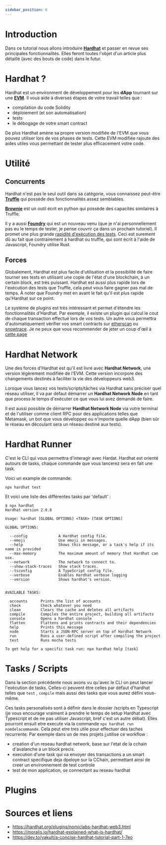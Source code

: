 ```yaml
---
sidebar_position: 6
---
```


# Introduction

Dans ce tutorial nous allons introduire **[Hardhat](https://hardhat.org/)** et passer en revue ses principales
fonctionnalités. Elles feront toutes l'objet d'un article plus détaillé (avec des bouts de code) dans le futur.

# Hardhat ?

[//]: # (Par qui ?)
Hardhat est un environment de développement pour les **dApp** tournant sur une **[EVM](https://ethereum.org/fr/developers/docs/evm/#top)**. 
Il vous aide à diverses étapes de votre travail telles que :
- compilation du code Solidity
- déploiement (et son automatisation)
- tests
- le débogage de votre smart contract

De plus Hardhat amène sa propre version modifiée de l'EVM que vous pouvez utiliser lors de vos phases de tests. Cette
EVM modifiée rajoute des aides utiles vous permettant de tester plus efficacement votre code.

[//]: # (Below are the main talking points I wanna cover in this tuto)

# Utilité

[//]: # ("Concurrent")
[//]: # (Forces)
## Concurrents

Hardhat n'est pas le seul outil dans sa catégorie, vous connaissez peut-être **[Truffle](https://trufflesuite.com/docs/truffle/)**
qui possède des fonctionnalités assez semblables.

**[Brownie](https://eth-brownie.readthedocs.io/en/stable/)** est un outil écrit en python qui possède des capacités 
similaires à Truffle.

Il y a aussi **[Foundry](https://mirror.xyz/sha.eth/6Mn3HjrqKLhHzu2balLPv4SqE5a-oEESl4ycpRkWFsc)**
qui est un nouveau venu (que je n'ai personnellement pas eu le temps de tester, je pense couvrir ça dans un 
prochain tutoriel). Il promet une plus grande [rapidité d'exécution des tests](https://www.paradigm.xyz/2021/12/introducing-the-foundry-ethereum-development-toolbox/#You_should_be_writing_your_tests_in_Solidity).
Ceci est surement dû au fait que contrairement à hardhat ou truffle, qui sont écrit à l'aide de Javascript, Foundry
utilise Rust.

## Forces

Globalement, Hardhat est plus facile d'utilisation et la possibilité de faire tourner ses tests en utilisant une copie
de l'état d'une blockchain, à un certain block, est très puissant.
Hardhat est aussi plus rapide lors de l'exécution des tests que Truffle, cela peut vous faire gagner pas mal de temps.
À noter que Foundry met en avant le fait qu'il est plus rapide qu'Hardhat sur ce point.

Le système de plugins est très intéressant et permet d'étendre les fonctionnalités d'Hardhat.
Par exemple, il existe un plugin qui calcul le cout de chaque transaction effectué lors de vos tests.
Un autre vous permettra d'automatiquement vérifier vos smart contracts sur [etherscan](https://etherscan.io/) ou
[snowtrace](https://snowtrace.io/). Je ne peux que vous recommender de jeter un coup d'œil à [cette page](https://hardhat.org/plugins/)


# Hardhat Network

Une des forces d'Hardhat est qu'il est livré avec **Hardhat Network**, une version légèrement modifiée de l'EVM.
Cette version incorpore des changements destinés à faciliter la vie des développeurs web3.

Lorsque vous lancez vos tests/scripts/tâches via Hardhat sans préciser quel réseau utiliser, il va par défaut démarrer
un **Hardhat Network Node** en tant que process le temps d'exécuter ce que vous lui avez demandé de faire.

Il est aussi possible de démarrer **Hardhat Network Node** via votre terminal et de l'utiliser comme client RPC pour des 
applications telles que Metamask, un bot que vous développez ou n'importe quelle dApp (bien sûr le réseau en découlant sera 
un réseau destiné aux tests).


# Hardhat Runner

C'est le CLI qui vous permettra d'interagir avec Hardat. Hardhat est orienté autours de tasks, chaque commande que vous 
lancerez sera en fait une task.

Voici un example de commande:

`npx hardhat test`

Et voici une liste des différentes tasks par 'default' : 

```shell
$ npx hardhat
Hardhat version 2.0.8

Usage: hardhat [GLOBAL OPTIONS] <TASK> [TASK OPTIONS]

GLOBAL OPTIONS:

  --config              A Hardhat config file.
  --emoji               Use emoji in messages.
  --help                Shows this message, or a task's help if its name is provided
  --max-memory          The maximum amount of memory that Hardhat can use.
  --network             The network to connect to.
  --show-stack-traces   Show stack traces.
  --tsconfig            A TypeScript config file.
  --verbose             Enables Hardhat verbose logging
  --version             Shows hardhat's version.


AVAILABLE TASKS:

  accounts      Prints the list of accounts
  check         Check whatever you need
  clean         Clears the cache and deletes all artifacts
  compile       Compiles the entire project, building all artifacts
  console       Opens a hardhat console
  flatten       Flattens and prints contracts and their dependencies
  help          Prints this message
  node          Starts a JSON-RPC server on top of Hardhat Network
  run           Runs a user-defined script after compiling the project
  test          Runs mocha tests

To get help for a specific task run: npx hardhat help [task]
```

# Tasks / Scripts

Dans la section précédente nous avons vu qu'avec le CLI on peut lancer l'exécution de tasks. Celles-ci peuvent être celles par défaut d'hardhat
telles que `test` , `compile` mais aussi des tasks que vous aurez défini vous-même.

Ces tasks personalisés sont à définir dans le dossier /scripts en Typescript (je vous encourage vraiment à prendre le temps de setup Hardhat
avec Typescript et de ne pas utiliser Javascript, bref c'est un autre débat). Elles pourront ensuit etre execute via la commande
`npx hardhat run nomdelacommande`.  Cela peut etre tres utile pour effectuer des taches recurrente. Par exemple dans un de mes projets j;utilise 
ce workflow :

- creation d'un reseau hardhat network, base sur l'etat de la cchain d'avalanche a un block precis.
- execution d'une task qui va envoyer des transactions a un smart contract specifique deja dpeloye sur la CChain, permettant ainsi de creer un
environnement de test controle
- test de mon application, se connectant au reseau hardhat

[//]: # (Need to make above points more clearer)

# Plugins

# Sources et liens

- https://hardhat.org/plugins/nomiclabs-hardhat-web3.html
- https://moralis.io/hardhat-explained-what-is-hardhat/
- https://dev.to/yakult/a-concise-hardhat-tutorial-part-1-7eo
